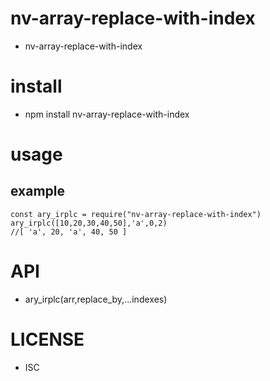nv-array-replace-with-index
============
- nv-array-replace-with-index 


install
=======
- npm install nv-array-replace-with-index 

usage
=====
    
example
-------

    const ary_irplc = require("nv-array-replace-with-index")
    ary_irplc([10,20,30,40,50],'a',0,2)
    //[ 'a', 20, 'a', 40, 50 ]


API
====

- ary\_irplc(arr,replace\_by,...indexes)

LICENSE
=======
- ISC 
